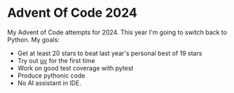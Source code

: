 # Advent Of Code 2024
My Advent of Code attempts for 2024.
This year I'm going to switch back to Python. My goals:
- Get at least 20 stars to beat last year's personal best of 19 stars
- Try out [uv](https://docs.astral.sh/uv/) for the first time
- Work on good test coverage with pytest
- Produce pythonic code
- No AI assistant in IDE.
